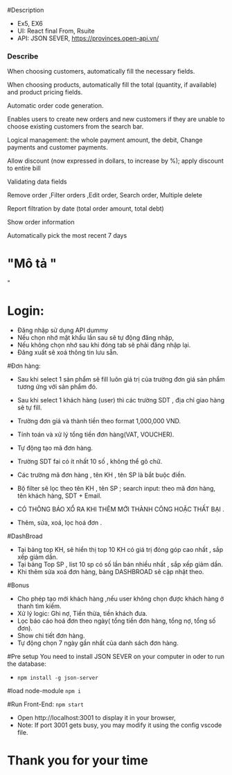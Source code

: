 #Description
- Ex5, EX6
- UI:  React final From, Rsuite
- API: JSON SEVER, https://provinces.open-api.vn/

### Describe
When choosing customers, automatically fill the necessary fields.

When choosing products, automatically fill the total (quantity, if available) and product pricing fields.

Automatic order code generation.

Enables users to create new orders and new customers if they are unable to choose existing customers from the search bar.

Logical management: the whole payment amount, the debit, Change payments and customer payments.

Allow discount (now expressed in dollars, to increase by %); apply discount to entire bill

Validating data fields

Remove order ,Filter orders ,Edit order, Search order, Multiple delete

Report filtration by date (total order amount, total debt)

Show order information

Automatically pick the most recent 7 days


# "Mô tả "
" 
# Login:

- Đăng nhập sử dụng API dummy
- Nếu chọn nhớ mật khẩu lần sau sẽ tự động đăng nhập, 
- Nếu không chọn nhớ sau khi đóng tab sẽ phải đăng nhập lại.
- Đăng xuất sẽ xoá thông tin lưu sẵn.

#Đơn hàng:

+ Sau khi select 1 sản phẩm sẽ fill luôn giá trị của trường đơn giá sản phẩm tương ứng với sản phẩm đó.

+ Sau khi select 1 khách hàng (user) thì các trường SDT , địa chỉ giao hàng sẽ tự fill.

+ Trường đơn giá và thành tiền theo format 1,000,000 VND.

+ Tính toán và xử lý tổng tiền đơn hàng(VAT, VOUCHER).

+ Tự động tạo mã đơn hàng.

+ Trường SDT fai có ít nhất 10 số , không thể gõ chữ.

+ Các trường mã đơn hàng , tên KH , tên SP là bắt buộc điền.

+ Bộ filter sẽ lọc theo tên KH , tên SP ; search input:  theo mã đơn hàng, tên khách hàng, SDT + Email.

+ CÓ THÔNG BÁO XỔ RA KHI THÊM MỚI THÀNH CÔNG HOẶC THẤT BẠI .
+ Thêm, sửa, xoá, lọc hoá đơn .

#DashBroad
+ Tại bảng top KH, sẽ hiển thị top 10 KH có giá trị đóng góp cao nhất , sắp xếp giảm dần.
+ Tại bảng Top SP , list 10 sp có số lần bán nhiều nhất , sắp xếp giảm dần.
+ Khi thêm sửa xoá đơn hàng, bảng DASHBROAD sẽ cập nhật theo.

#Bonus 

+ Cho phép tạo mới khách hàng ,nếu user không chọn được khách hàng ở thanh tìm kiếm.
+  Xử lý logic: Ghi nợ,  Tiền thừa, tiền khách đưa. 
+  Lọc báo cáo hoá đơn theo ngày( tổng tiền đơn hàng, tổng nợ, tổng số đơn).
+ Show chi tiết đơn hàng.
+ Tự động chọn 7 ngày gần nhất của danh sách đơn hàng.

#Pre setup
You need to install JSON SEVER on your computer in oder to run the database:
- `npm install -g json-server`

#load node-module 
`npm i`

#Run Front-End: `npm start`
- Open http://localhost:3001 to display it in your browser,
- Note: If port 3001 gets busy, you may modify it using the config vscode file.

# Thank you for your time

